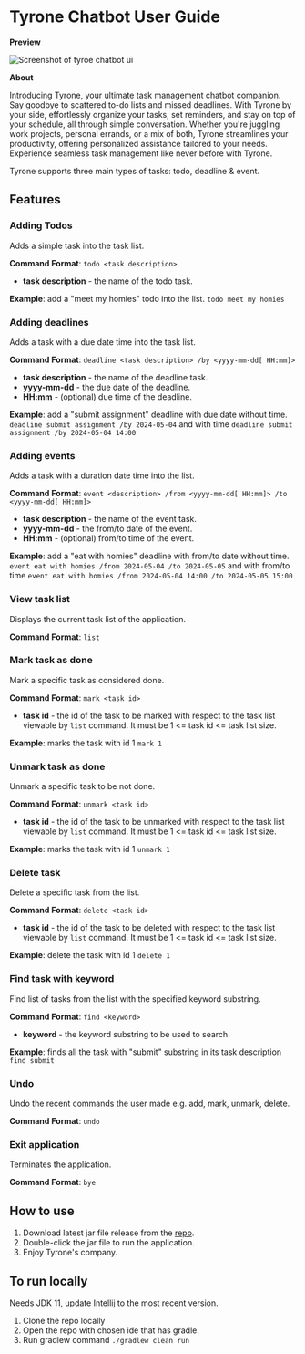 # Tyrone Chatbot User Guide

**Preview**

![Screenshot of tyroe chatbot ui](/Users/jmsandiegoo/Documents/projects/ip/docs/Ui.png)

**About**

Introducing Tyrone, your ultimate task management chatbot companion. Say goodbye to scattered to-do lists and missed 
deadlines. With Tyrone by your side, effortlessly organize your tasks, set reminders, and stay on top of your schedule, 
all through simple conversation. Whether you're juggling work projects, personal errands, or a mix of both, 
Tyrone streamlines your productivity, offering personalized assistance tailored to your needs. Experience seamless task 
management like never before with Tyrone.

Tyrone supports three main types of tasks: todo, deadline & event.

## Features

### Adding Todos
Adds a simple task into the task list.

**Command Format**: ```todo <task description>```
* **task description** - the name of the todo task.

**Example**: add a "meet my homies" todo into the list.
```todo meet my homies```

### Adding deadlines

Adds a task with a due date time into the task list.

**Command Format**: ```deadline <task description> /by <yyyy-mm-dd[ HH:mm]>```

* **task description** - the name of the deadline task.
* **yyyy-mm-dd** - the due date of the deadline.
* **HH:mm** - (optional) due time of the deadline.

**Example**: add a "submit assignment" deadline with due date without time. ```deadline submit assignment /by 2024-05-04``` 
and with time ```deadline submit assignment /by 2024-05-04 14:00```

### Adding events

Adds a task with a duration date time into the list.

**Command Format**: ```event <description> /from <yyyy-mm-dd[ HH:mm]> /to <yyyy-mm-dd[ HH:mm]>```

* **task description** - the name of the event task.
* **yyyy-mm-dd** - the from/to date of the event.
* **HH:mm** - (optional) from/to time of the event.

**Example**: add a "eat with homies" deadline with from/to date without time. ```event eat with homies /from 2024-05-04 /to 2024-05-05```
and with from/to time ```event eat with homies /from 2024-05-04 14:00 /to 2024-05-05 15:00```

### View task list

Displays the current task list of the application.

**Command Format**: ```list```

### Mark task as done

Mark a specific task as considered done.

**Command Format**: ```mark <task id>```

* **task id** - the id of the task to be marked with respect to the task list viewable by `list` command. It must be 1 <= task id <= task list size.

**Example**: marks the task with id 1 ```mark 1```

### Unmark task as done

Unmark a specific task to be not done.

**Command Format**: ```unmark <task id>```

* **task id** - the id of the task to be unmarked with respect to the task list viewable by `list` command. It must be 1 <= task id <= task list size.

**Example**: marks the task with id 1 ```unmark 1```

### Delete task

Delete a specific task from the list.

**Command Format**: ```delete <task id>```

* **task id** - the id of the task to be deleted with respect to the task list viewable by `list` command. It must be 1 <= task id <= task list size.

**Example**: delete the task with id 1 ```delete 1```

### Find task with keyword

Find list of tasks from the list with the specified keyword substring.

**Command Format**: ```find <keyword>```

* **keyword** - the keyword substring to be used to search.

**Example**: finds all the task with "submit" substring in its task description ```find submit```

### Undo

Undo the recent commands the user made e.g. add, mark, unmark, delete.

**Command Format**: ```undo```

### Exit application

Terminates the application.

**Command Format**: ```bye```

## How to use

1. Download latest jar file release from the [repo](https://github.com/jmsandiegoo/ip/releases).
2. Double-click the jar file to run the application.
3. Enjoy Tyrone's company.

## To run locally
Needs JDK 11, update Intellij to the most recent version.
1. Clone the repo locally
2. Open the repo with chosen ide that has gradle.
3. Run gradlew command `./gradlew clean run`